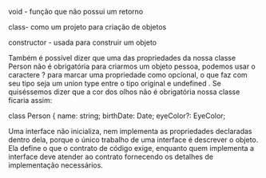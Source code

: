 void - função que não possui um retorno 

class- como um projeto para criação de objetos 

constructor - usada para construir um objeto

Também é possível dizer que uma das propriedades da nossa classe Person não é obrigatória para criarmos um objeto pessoa, podemos usar o caractere ? para marcar uma propriedade como opcional, o que faz com seu tipo seja um union type entre o tipo original e undefined . Se quiséssemos dizer que a cor dos olhos não é obrigatória nossa classe ficaria assim:

class Person {
    name: string;
    birthDate: Date;
    eyeColor?: EyeColor;


Uma interface não inicializa, nem implementa as propriedades declaradas dentro dela, porque o único trabalho de uma interface é descrever o objeto. Ela define o que o contrato de código exige, enquanto quem implementa a interface deve atender ao contrato fornecendo os detalhes de implementação necessários.